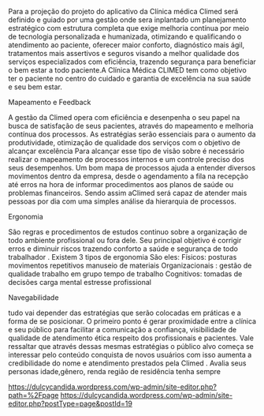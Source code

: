 Para  a projeção do projeto do aplicativo da Clínica médica Climed
será definido e guiado por uma gestão onde sera inplantado um
planejamento estratégico com estrutura completa que exige melhoria contínua
por meio de tecnologia personalizada e humanizada, otimizando  e qualificando
o atendimento ao paciente, oferecer maior conforto, diagnóstico mais ágil,
tratamentos mais assertivos e seguros visando a melhor qualidade dos serviços
especializados com eficiência, trazendo segurança para beneficiar o  bem estar
a todo paciente.A Clínica Médica CLIMED tem como objetivo  ter o paciente no
centro do cuidado e garantia de excelência na sua saúde e seu bem estar.

Mapeamento e Feedback

A gestão da Climed opera com eficiência e desenpenha o seu papel na busca de
satisfação de seus pacientes, através do mapeamento e melhoria contínua dos
processos. As estratégias serão essenciais para o aumento da produtividade,
otimização de qualidade dos serviços com o objetivo de alcançar excelência Para
alcançar esse tipo de visão sobre é necessário realizar o mapeamento de processos
internos e um controle preciso dos seus desempenhos. Um bom mapa de processos ajuda
a entender diversos movimentos dentro da empresa, desde o agendamento a fila na recepção
até erros na hora de informar procedimentos aos planos de saúde ou problemas financeiros.
Sendo assim aClimed será capaz de atender mais pessoas por dia com uma simples análise
da hierarquia de processos.

Ergonomia

São regras e procedimentos de estudos continuo sobre a organização de todo
ambiente profissional ou fora dele. Seu principal objetivo é corrigir erros e diminuir
riscos trazendo conforto a saúde e segurança de todo trabalhador . Existem 3 tipos de
ergonomia São eles:
Físicos: posturas movimentos repetitivos manuseio de materiais
Organizacionais : gestão de qualidade trabalho em grupo tempo de trabalho
Cognitivos: tomadas de decisões carga mental estresse profissional

Navegabilidade

 tudo vai depender das estratégias que serão colocadas em práticas e a forma de se
posicionar. O primeiro ponto é gerar proximidade entre a clínica e seu público para
facilitar a comunicação a confiança, visibilidade de qualidade de atendimento ética
respeito dos profissionais e pacientes. Vale ressaltar que através dessas mesmas
estratégias o público alvo começa se interessar pelo conteúdo conquista de novos
usuários com isso aumenta a credibilidade do nome e atendimento prestados pela
Climed . Avalia seus personas idade,gênero, renda região de residência tenha sempre

https://dulcycandida.wordpress.com/wp-admin/site-editor.php?path=%2Fpage
https://dulcycandida.wordpress.com/wp-admin/site-editor.php?postType=page&postId=19
